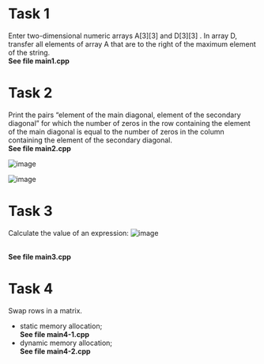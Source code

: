 # Task 1

Enter two-dimensional numeric arrays A[3][3] and D[3][3] . In array D, transfer all elements of array A that are to the right of the maximum element of the string.
<br><b>See file main1.cpp</b>

# Task 2
Print the pairs “element of the main diagonal, element of the secondary diagonal” for which the number of zeros in the row containing the element of the main diagonal is equal to the number of zeros in the column containing the element of the secondary diagonal.
<br><b>See file main2.cpp</b>

![image](https://user-images.githubusercontent.com/76211121/187194895-50847dde-7d3c-4e0c-91f1-f4d6a019de5a.png)

![image](https://user-images.githubusercontent.com/76211121/187194909-3501fd1a-285b-4b16-87b2-8e1c9abc73db.png)


# Task 3
Сalculate the value of an expression:
![image](https://user-images.githubusercontent.com/76211121/187206828-c82392c6-19f0-4616-9308-b2f98fb1e2b2.png)

<br><b>See file main3.cpp</b>

# Task 4

Swap rows in a matrix.
<ul>
  <li>static memory allocation; <br><b>See file main4-1.cpp</b></li>
  <li>dynamic memory allocation; <br><b>See file main4-2.cpp</b></li>
</ul>
